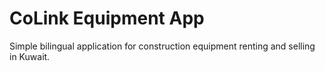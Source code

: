 # CoLink Equipment App
Simple bilingual application for construction equipment renting and selling in Kuwait.
